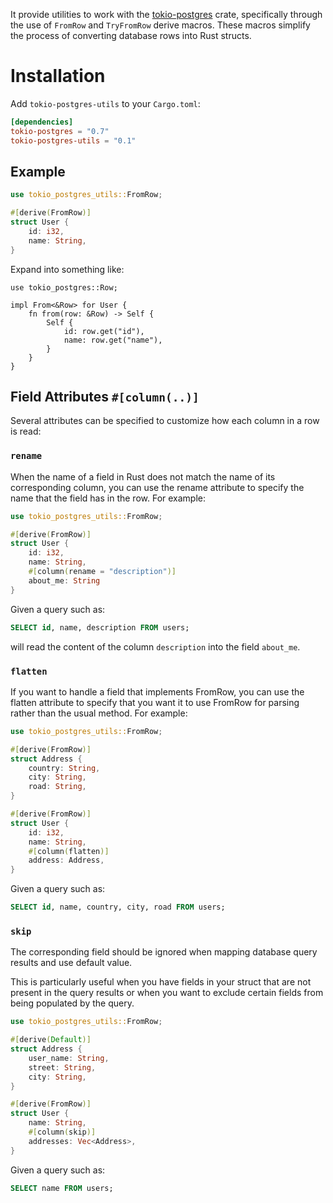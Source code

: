 It provide utilities to work with the [tokio-postgres](https://github.com/sfackler/rust-postgres) crate, specifically through the use of `FromRow` and `TryFromRow` derive macros.
These macros simplify the process of converting database rows into Rust structs.

# Installation

Add `tokio-postgres-utils` to your `Cargo.toml`:

```toml
[dependencies]
tokio-postgres = "0.7"
tokio-postgres-utils = "0.1"
```

## Example

```rust
use tokio_postgres_utils::FromRow;

#[derive(FromRow)]
struct User {
    id: i32,
    name: String,
}
```

Expand into something like:

```rust, ignore
use tokio_postgres::Row;

impl From<&Row> for User {
    fn from(row: &Row) -> Self {
        Self {
            id: row.get("id"),
            name: row.get("name"),
        }
    }
}
```

## Field Attributes `#[column(..)]`

Several attributes can be specified to customize how each column in a row is read:

### `rename`

When the name of a field in Rust does not match the name of its corresponding column, you can use the rename attribute to specify the name that the field has in the row. For example:

```rust
use tokio_postgres_utils::FromRow;

#[derive(FromRow)]
struct User {
    id: i32,
    name: String,
    #[column(rename = "description")]
    about_me: String
}
```

Given a query such as:

```sql
SELECT id, name, description FROM users;
```

will read the content of the column `description` into the field `about_me`.


### `flatten`

If you want to handle a field that implements FromRow, you can use the flatten attribute to specify that you want it to use FromRow for parsing rather than the usual method. For example:

```rust
use tokio_postgres_utils::FromRow;

#[derive(FromRow)]
struct Address {
    country: String,
    city: String,
    road: String,
}

#[derive(FromRow)]
struct User {
    id: i32,
    name: String,
    #[column(flatten)]
    address: Address,
}
```

Given a query such as:

```sql
SELECT id, name, country, city, road FROM users;
```

### `skip`

The corresponding field should be ignored when mapping database query results and use default value.

This is particularly useful when you have fields in your struct that are not present in the query results or when you want to exclude certain fields from being populated by the query.


```rust
use tokio_postgres_utils::FromRow;

#[derive(Default)]
struct Address {
    user_name: String,
    street: String,
    city: String,
}

#[derive(FromRow)]
struct User {
    name: String,
    #[column(skip)]
    addresses: Vec<Address>,
}
```

Given a query such as:

```sql
SELECT name FROM users;
```